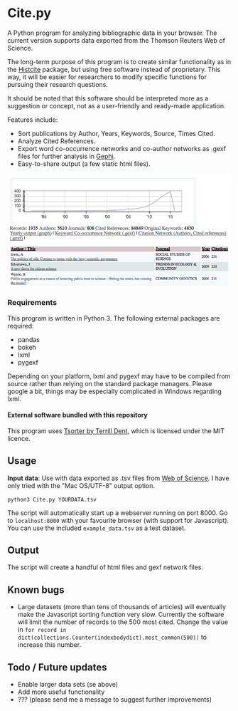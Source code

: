 # Cite.py

A Python program for analyzing bibliographic data in your browser. The current version supports data exported from the Thomson Reuters Web of Science.

The long-term purpose of this program is to create similar functionality as in the [Histcite](https://en.wikipedia.org/wiki/Histcite) package, but using free software instead of proprietary. This way, it will be easier for researchers to modify specific functions for pursuing their research questions.

It should be noted that this software should be interpreted more as a suggestion or concept, not as a user-friendly and ready-made application.

Features include:

* Sort publications by Author, Years, Keywords, Source, Times Cited.
* Analyze Cited References.
* Export word co-occurrence networks and co-author networks as .gexf files for further analysis in [Gephi](http://gephi.org).
* Easy-to-share output (a few static html files).

![Cite.py](screenshot.png)

### Requirements
This program is written in Python 3. The following external packages are required:

* pandas
* bokeh
* lxml
* pygexf

Depending on your platform, lxml and pygexf may have to be compiled from source rather than relying on the standard package managers. Please google a bit, things may be especially complicated in Windows regarding lxml.

#### External software bundled with this repository
This program uses [Tsorter by Terrill Dent](https://github.com/terrilldent/tsorter), which is licensed under the MIT licence.  


## Usage
**Input data**: Use with data exported as .tsv files from [Web of Science](http://webofknowledge.com). I have only tried with the "Mac OS/UTF-8" output option.

    python3 Cite.py YOURDATA.tsv

The script will automatically start up a webserver running on port 8000. Go to ``localhost:8000`` with your favourite browser (with support for Javascript). You can use the included ``example_data.tsv`` as a test dataset.

## Output
The script will create a handful of html files and gexf network files.

## Known bugs
* Large datasets (more than tens of thousands of articles) will eventually make the Javascript sorting function very slow. Currently the software will limit the number of records to the 500 most cited. Change the value in ``for record in dict(collections.Counter(indexbodydict).most_common(500))`` to increase this number.

## Todo / Future updates

* Enable larger data sets (se above)
* Add more useful functionality
* ??? (please send me a message to suggest further improvements)
